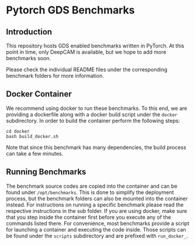 # Pytorch GDS Benchmarks

## Introduction
This repository hosts GDS enabled benchmarks written in PyTorch.
At this point in time, only DeepCAM is available, but we hope to add
more benchmarks soon.

Please check the individual README files under the corresponding benchmark folders for more information.

## Docker Container
We recommend using docker to run these benchmarks. To this end, we are providing a dockerfile along with a docker build script under the `docker` subdirectory. In order to build the container perform the following steps:

```
cd docker
bash build_docker.sh
```

Note that since this benchmark has many dependencies, the build process can take a few minutes.

## Running Benchmarks
The benchmark source codes are copied into the container and can be found under `/opt/benchmarks`. This is
done to simplify the deployment process, but the benchmark folders can also be mounted into the container instead.
For instructions on running a specific benchmark please read the respective instructions in the sub folder. 
If you are using docker, make sure that you step inside the container first before you execute any of the commands listed there. For convenience, most benchmarks provide a script for launching a container and executing the code inside. Those scripts can be found under the `scripts` subdirectory and are prefixed with `run_docker_`.
